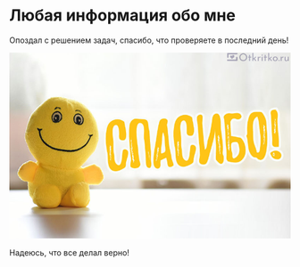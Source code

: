 # Любая информация обо мне

Опоздал с решением задач, спасибо, что проверяете в последний день!

![alt text](spasibo-kartinka-201(1).jpg)

Надеюсь, что все делал верно!